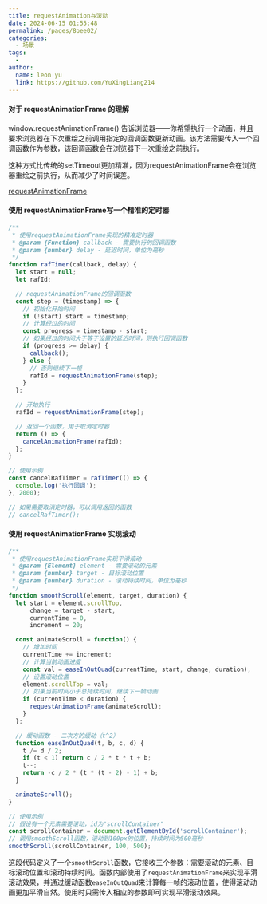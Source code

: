 ```yaml
---
title: requestAnimation与滚动
date: 2024-06-15 01:55:48
permalink: /pages/8bee02/
categories:
  - 场景
tags:
  - 
author: 
  name: leon yu
  link: https://github.com/YuXingLiang214
---
```


#### 对于 requestAnimationFrame 的理解

window.requestAnimationFrame() 告诉浏览器——你希望执行一个动画，并且要求浏览器在下次重绘之前调用指定的回调函数更新动画。该方法需要传入一个回调函数作为参数，该回调函数会在浏览器下一次重绘之前执行。

这种方式比传统的setTimeout更加精准，因为requestAnimationFrame会在浏览器重绘之前执行，从而减少了时间误差。

[requestAnimationFrame](https://developer.mozilla.org/zh-CN/docs/Web/API/Window/requestAnimationFrame)

#### 使用 requestAnimationFrame写一个精准的定时器

```js
/**
 * 使用requestAnimationFrame实现的精准定时器
 * @param {Function} callback - 需要执行的回调函数
 * @param {number} delay - 延迟时间，单位为毫秒
 */
function rafTimer(callback, delay) {
  let start = null;
  let rafId;

  // requestAnimationFrame的回调函数
  const step = (timestamp) => {
    // 初始化开始时间
    if (!start) start = timestamp;
    // 计算经过的时间
    const progress = timestamp - start;
    // 如果经过的时间大于等于设置的延迟时间，则执行回调函数
    if (progress >= delay) {
      callback();
    } else {
      // 否则继续下一帧
      rafId = requestAnimationFrame(step);
    }
  };

  // 开始执行
  rafId = requestAnimationFrame(step);

  // 返回一个函数，用于取消定时器
  return () => {
    cancelAnimationFrame(rafId);
  };
}

// 使用示例
const cancelRafTimer = rafTimer(() => {
  console.log('执行回调');
}, 2000);

// 如果需要取消定时器，可以调用返回的函数
// cancelRafTimer();
```

#### 使用 requestAnimationFrame 实现滚动

```javascript
/**
 * 使用requestAnimationFrame实现平滑滚动
 * @param {Element} element - 需要滚动的元素
 * @param {number} target - 目标滚动位置
 * @param {number} duration - 滚动持续时间，单位为毫秒
 */
function smoothScroll(element, target, duration) {
  let start = element.scrollTop,
      change = target - start,
      currentTime = 0,
      increment = 20;

  const animateScroll = function() {
    // 增加时间
    currentTime += increment;
    // 计算当前动画进度
    const val = easeInOutQuad(currentTime, start, change, duration);
    // 设置滚动位置
    element.scrollTop = val;
    // 如果当前时间小于总持续时间，继续下一帧动画
    if (currentTime < duration) {
      requestAnimationFrame(animateScroll);
    }
  };

  // 缓动函数 - 二次方的缓动（t^2）
  function easeInOutQuad(t, b, c, d) {
    t /= d / 2;
    if (t < 1) return c / 2 * t * t + b;
    t--;
    return -c / 2 * (t * (t - 2) - 1) + b;
  }

  animateScroll();
}

// 使用示例
// 假设有一个元素需要滚动，id为"scrollContainer"
const scrollContainer = document.getElementById('scrollContainer');
// 调用smoothScroll函数，滚动到100px的位置，持续时间为500毫秒
smoothScroll(scrollContainer, 100, 500);
```

这段代码定义了一个`smoothScroll`函数，它接收三个参数：需要滚动的元素、目标滚动位置和滚动持续时间。函数内部使用了`requestAnimationFrame`来实现平滑滚动效果，并通过缓动函数`easeInOutQuad`来计算每一帧的滚动位置，使得滚动动画更加平滑自然。使用时只需传入相应的参数即可实现平滑滚动效果。
